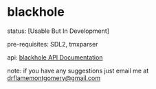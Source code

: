 # blackhole

status: [Usable But In Development]

pre-requisites: SDL2, tmxparser


api: <a href="http://github.com/drflamemontgomery/blackhole-api">blackhole API Documentation</a>

note: if you have any suggestions just email me at drflamemontgomery@gmail.com
